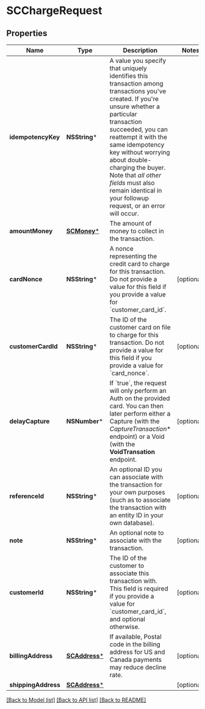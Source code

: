# SCChargeRequest

## Properties
Name | Type | Description | Notes
------------ | ------------- | ------------- | -------------
**idempotencyKey** | **NSString*** | A value you specify that uniquely identifies this transaction among transactions you&#39;ve created.  If you&#39;re unsure whether a particular transaction succeeded, you can reattempt it with the same idempotency key without worrying about double-charging the buyer. Note that *all other fields* must also remain identical in your followup request, or an error will occur. | 
**amountMoney** | [**SCMoney***](SCMoney.md) | The amount of money to collect in the transaction. | 
**cardNonce** | **NSString*** | A nonce representing the credit card to charge for this transaction. Do not provide a value for this field if you provide a value for &#x60;customer_card_id&#x60;. | [optional] 
**customerCardId** | **NSString*** | The ID of the customer card on file to charge for this transaction. Do not provide a value for this field if you provide a value for &#x60;card_nonce&#x60;. | [optional] 
**delayCapture** | **NSNumber*** | If &#x60;true&#x60;, the request will only perform an Auth on the provided card. You can then later perform either a Capture (with the *CaptureTransaction** endpoint) or a Void (with the **VoidTransation** endpoint. | [optional] 
**referenceId** | **NSString*** | An optional ID you can associate with the transaction for your own purposes (such as to associate the transaction with an entity ID in your own database). | [optional] 
**note** | **NSString*** | An optional note to associate with the transaction. | [optional] 
**customerId** | **NSString*** | The ID of the customer to associate this transaction with. This field is required if you provide a value for &#x60;customer_card_id&#x60;, and optional otherwise. | [optional] 
**billingAddress** | [**SCAddress***](SCAddress.md) | If available, Postal code in the billing address for US and Canada payments may reduce decline rate. | [optional] 
**shippingAddress** | [**SCAddress***](SCAddress.md) |  | [optional] 

[[Back to Model list]](../README.md#documentation-for-models) [[Back to API list]](../README.md#documentation-for-api-endpoints) [[Back to README]](../README.md)


